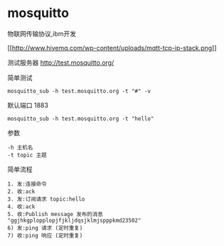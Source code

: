 # mosquitto

物联网传输协议,ibm开发

[[http://www.hivemq.com/wp-content/uploads/mqtt-tcp-ip-stack.png]]

测试服务器 http://test.mosquitto.org/

简单测试

    mosquitto_sub -h test.mosquitto.org -t "#" -v

默认端口 1883

    mosquitto_sub -h test.mosquitto.org -t "hello" 

参数

    -h 主机名
    -t topic 主题

简单流程

```
1. 发:连接命令
2. 收:ack
3. 发:订阅请求 topic:hello
4. 收:ack
5. 收:Publish message 发布的消息 "ggjhkgplopplopjfjkljdqsjklmjspppkmd23502"
6) 发:ping 请求 (定时重复)
7) 收:ping 响应 (定时重复)
```
